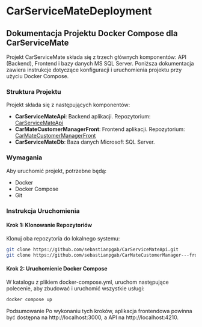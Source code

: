 # CarServiceMateDeployment

## Dokumentacja Projektu Docker Compose dla CarServiceMate

Projekt CarServiceMate składa się z trzech głównych komponentów: API (Backend), Frontend i bazy danych MS SQL Server. Poniższa dokumentacja zawiera instrukcje dotyczące konfiguracji i uruchomienia projektu przy użyciu Docker Compose.

### Struktura Projektu

Projekt składa się z następujących komponentów:

- **CarServiceMateApi**: Backend aplikacji. Repozytorium: [CarServiceMateApi](https://github.com/sebastianpgab/CarServiceMateApi.git)
- **CarMateCustomerManagerFront**: Frontend aplikacji. Repozytorium: [CarMateCustomerManagerFront](https://github.com/sebastianpgab/CarMateCustomerManager---front.git)
- **CarServiceMateDb**: Baza danych Microsoft SQL Server.

### Wymagania

Aby uruchomić projekt, potrzebne będą:

- Docker
- Docker Compose
- Git

### Instrukcja Uruchomienia

#### Krok 1: Klonowanie Repozytoriów

Klonuj oba repozytoria do lokalnego systemu:

```sh
git clone https://github.com/sebastianpgab/CarServiceMateApi.git
git clone https://github.com/sebastianpgab/CarMateCustomerManager---front.git

```

#### Krok 2: Uruchomienie Docker Compose

W katalogu z plikiem docker-compose.yml, uruchom następujące polecenie, aby zbudować i uruchomić wszystkie usługi:
```sh
docker compose up
```
Podsumowanie
Po wykonaniu tych kroków, aplikacja frontendowa powinna być dostępna na http://localhost:3000, a API na http://localhost:4210.



